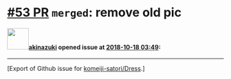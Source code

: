 # [\#53 PR](https://github.com/komeiji-satori/Dress/pull/53) `merged`: remove old pic

#### <img src="https://avatars.githubusercontent.com/u/43605695?u=28744b8d5b4760b4dd456ee25b64ba798d97eef2&v=4" width="50">[akinazuki](https://github.com/akinazuki) opened issue at [2018-10-18 03:49](https://github.com/komeiji-satori/Dress/pull/53):






-------------------------------------------------------------------------------



[Export of Github issue for [komeiji-satori/Dress](https://github.com/komeiji-satori/Dress).]
